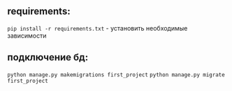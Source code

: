 ## requirements:

`pip install -r requirements.txt` - установить необходимые зависимости

## подключение бд:

`python manage.py makemigrations first_project`
`python manage.py migrate first_project`
